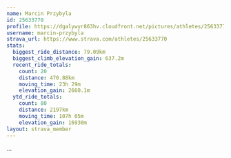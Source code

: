 ```yaml
---
name: Marcin Przybyla
id: 25633770
profile: https://dgalywyr863hv.cloudfront.net/pictures/athletes/25633770/12947173/2/large.jpg
username: marcin-przybyla
strava_url: https://www.strava.com/athletes/25633770
stats:
  biggest_ride_distance: 79.09km
  biggest_climb_elevation_gain: 637.2m
  recent_ride_totals:
    count: 20
    distance: 470.88km
    moving_time: 23h 29m
    elevation_gain: 2660.1m
  ytd_ride_totals:
    count: 80
    distance: 2197km
    moving_time: 107h 05m
    elevation_gain: 16930m
layout: strava_member
--- 
```

...
